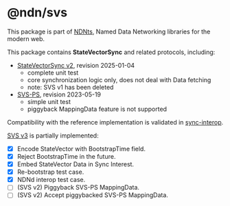 # @ndn/svs

This package is part of [NDNts](https://yoursunny.com/p/NDNts/), Named Data Networking libraries for the modern web.

This package contains **StateVectorSync** and related protocols, including:

* [StateVectorSync v2](https://named-data.github.io/StateVectorSync/Specification.html), revision 2025-01-04
  * complete unit test
  * core synchronization logic only, does not deal with Data fetching
  * note: SVS v1 has been deleted
* [SVS-PS](https://named-data.github.io/StateVectorSync/PubSubSpec.html), revision 2023-05-19
  * simple unit test
  * piggyback MappingData feature is not supported

Compatibility with the reference implementation is validated in [sync-interop](../../integ/sync-interop).

[SVS v3](https://github.com/named-data/StateVectorSync/pull/15) is partially implemented:

* [X] Encode StateVector with BootstrapTime field.
* [X] Reject BootstrapTime in the future.
* [X] Embed StateVector Data in Sync Interest.
* [X] Re-bootstrap test case.
* [X] NDNd interop test case.
* [ ] (SVS v2) Piggyback SVS-PS MappingData.
* [ ] (SVS v2) Accept piggybacked SVS-PS MappingData.
